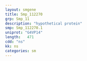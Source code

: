 ```yaml
---
layout: smgene
title: Smp_112270
grp: Smp_11
description: "hypothetical protein"
smp: Smp_112270.1
uniprot: "G4VP14"
length:   471
cdd: "ns"
kk: ns
categories: sm
---
```

